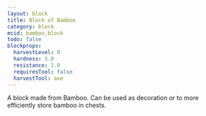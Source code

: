 ```yaml
---
layout: block
title: Block of Bamboo
category: block
mcid: bamboo_block
todo: false
blockprops:
  harvestLevel: 0
  hardness: 1.0
  resistance: 1.0
  requiresTool: false
  harvestTool: axe
---
```


A block made from Bamboo. Can be used as decoration or to more efficiently store bamboo in chests.
